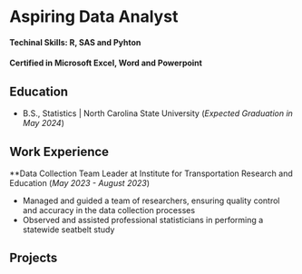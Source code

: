 # Aspiring Data Analyst 

#### Techinal Skills: R, SAS and Pyhton
#### Certified in Microsoft Excel, Word and Powerpoint

## Education 
- B.S., Statistics | North Carolina State University (_Expected Graduation in May 2024_)

## Work Experience
**Data Collection Team Leader at Institute for Transportation Research and Education (_May 2023 - August 2023_)
- Managed and guided a team of researchers, ensuring quality control and accuracy in the data collection processes
- Observed and assisted professional statisticians in performing a statewide seatbelt study

## Projects 
